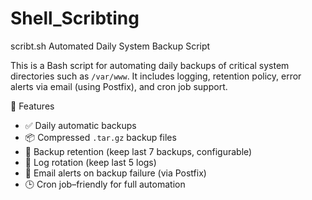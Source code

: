 # Shell_Scribting
scribt.sh
Automated Daily System Backup Script

This is a Bash script for automating daily backups of critical system directories such as  `/var/www`. It includes logging, retention policy, error alerts via email (using Postfix), and cron job support.

 🚀 Features

- ✅ Daily automatic backups
- 📦 Compressed `.tar.gz` backup files
- 🔁 Backup retention (keep last 7 backups, configurable)
- 🧾 Log rotation (keep last 5 logs)
- 🚨 Email alerts on backup failure (via Postfix)
- 🕒 Cron job–friendly for full automation 

